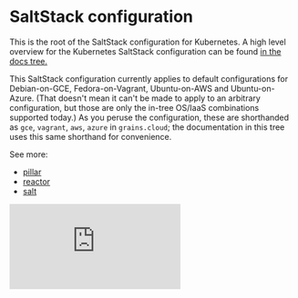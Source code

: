 # SaltStack configuration

This is the root of the SaltStack configuration for Kubernetes. A high
level overview for the Kubernetes SaltStack configuration can be found [in the docs tree.](../../docs/salt.md)

This SaltStack configuration currently applies to default
configurations for Debian-on-GCE, Fedora-on-Vagrant, Ubuntu-on-AWS and
Ubuntu-on-Azure. (That doesn't mean it can't be made to apply to an
arbitrary configuration, but those are only the in-tree OS/IaaS
combinations supported today.) As you peruse the configuration, these
are shorthanded as `gce`, `vagrant`, `aws`, `azure` in `grains.cloud`;
the documentation in this tree uses this same shorthand for convenience.

See more:
* [pillar](pillar/)
* [reactor](reactor/)
* [salt](salt/)


[![Analytics](https://kubernetes-site.appspot.com/UA-36037335-10/GitHub/cluster/saltbase/README.md?pixel)]()
